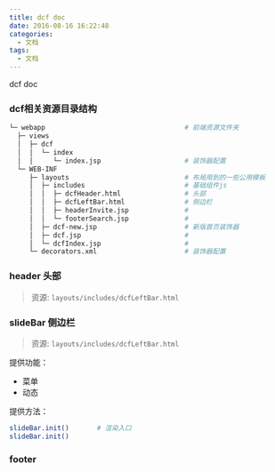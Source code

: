 ```yaml
---
title: dcf doc
date: 2016-08-16 16:22:48
categories: 
  - 文档
tags: 
  - 文档
---
```


dcf doc
<!--more-->
### dcf相关资源目录结构

```bash
└─ webapp                                   # 前端资源文件夹
  ├─ views
  │  ├─ dcf 
  │  │  └─ index                      
  │  │     └─ index.jsp                     # 装饰器配置
  └─ WEB-INF
     ├─ layouts                             # 布局用到的一些公用模板  
     │  ├─ includes                         # 基础组件js
     │  │  ├─ dcfHeader.html                # 头部
     │  │  ├─ dcfLeftBar.html               # 侧边栏
     │  │  ├─ headerInvite.jsp              # 
     │  │  └─ footerSearch.jsp              #                        
     │  ├─ dcf-new.jsp                      # 新版首页装饰器
     │  ├─ dcf.jsp                          # 
     │  └─ dcfIndex.jsp                     # 
     └─ decorators.xml                      # 装饰器配置
```

### header 头部

> 资源: `layouts/includes/dcfLeftBar.html`

### slideBar 侧边栏

> 资源: `layouts/includes/dcfLeftBar.html`

提供功能：
- 菜单
- 动态

提供方法：

```bash
slideBar.init()       # 渲染入口
slideBar.init()
```

### footer

